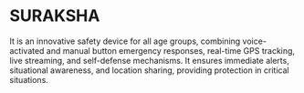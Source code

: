 # SURAKSHA
It is an innovative safety device for all age groups, combining voice-activated and manual button emergency responses, real-time GPS tracking, live streaming, and self-defense mechanisms. It ensures immediate alerts, situational awareness, and location sharing, providing protection in critical situations.
